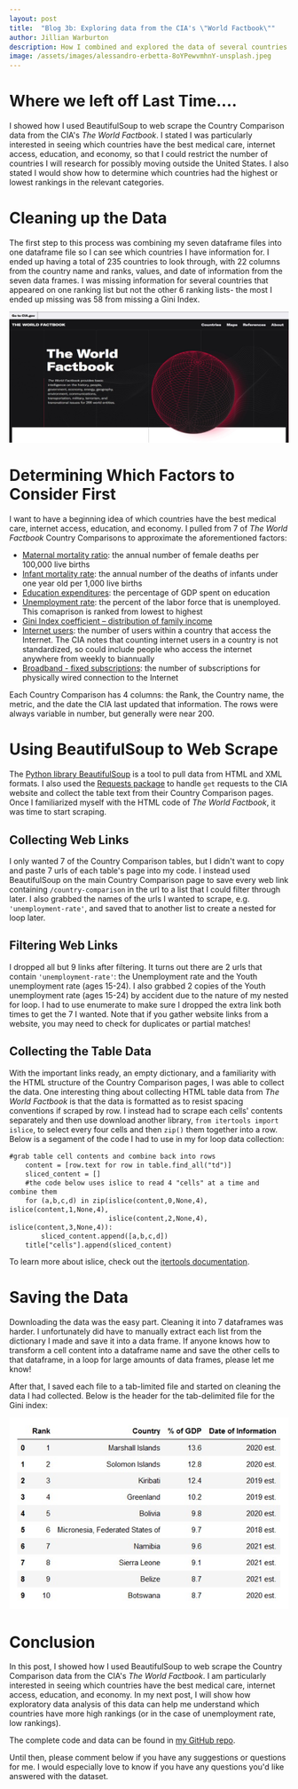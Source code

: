 ```yaml
---
layout: post
title:  "Blog 3b: Exploring data from the CIA's \"World Factbook\""
author: Jillian Warburton
description: How I combined and explored the data of several countries
image: /assets/images/alessandro-erbetta-8oYPewvmhnY-unsplash.jpeg  
---
```


# Where we left off Last Time....  

I showed how I used BeautifulSoup to web scrape the Country Comparison data from the CIA's *The World Factbook*. I stated I was particularly interested in seeing which countries have the best medical care, internet access, education, and economy, so that I could restrict the number of countries I will research for possibly moving outside the United States. I also stated I would show how to determine which countries had the highest or lowest rankings in the relevant categories.

# Cleaning up the Data

The first step to this process was combining my seven dataframe files into one dataframe file so I can see which countries I have information for. I ended up having a total of 235 countries to look through, with 22 columns from the country name and ranks, values, and date of information from the seven data frames. I was missing information for several countries that appeared on one ranking list but not the other 6 ranking lists- the most I ended up missing was 58 from missing a Gini Index.

![Figure](https://raw.githubusercontent.com/JillianWarburton/my386blog/main/assets/images/CIA_world_factbook_screenshot.jpg)  


# Determining Which Factors to Consider First  

I want to have a beginning idea of which countries have the best medical care, internet access, education, and economy. I pulled from 7 of *The World Factbook* Country Comparisons to approximate the aforementioned factors:  
* [Maternal mortality ratio](https://www.cia.gov/the-world-factbook/field/maternal-mortality-ratio/country-comparison): the annual number of female deaths per 100,000 live births  
* [Infant mortality rate](https://www.cia.gov/the-world-factbook/field/infant-mortality-rate/country-comparison): the annual number of the deaths of infants under one year old per 1,000 live births 
* [Education expenditures](https://www.cia.gov/the-world-factbook/field/education-expenditures/country-comparison): the percentage of GDP spent on education  
* [Unemployment rate](https://www.cia.gov/the-world-factbook/field/unemployment-rate/country-comparison): the percent of the labor force that is unemployed. This comaprison is ranked from lowest to highest  
* [Gini Index coefficient – distribution of family income](https://www.cia.gov/the-world-factbook/field/gini-index-coefficient-distribution-of-family-income/country-comparison) 
* [Internet users](https://www.cia.gov/the-world-factbook/field/internet-users/country-comparison): the number of users within a country that access the Internet. The CIA notes that counting internet users in a country is not standardized, so could include people who access the internet anywhere from weekly to biannually   
* [Broadband - fixed subscriptions](https://www.cia.gov/the-world-factbook/field/broadband-fixed-subscriptions/country-comparison): the number of subscriptions for physically wired connection to the Internet  

Each Country Comparison has 4 columns: the Rank, the Country name, the metric, and the date the CIA last updated that information. The rows were always variable in number, but generally were near 200.

# Using BeautifulSoup to Web Scrape  

The [Python library BeautifulSoup](https://www.crummy.com/software/BeautifulSoup/bs4/doc/) is a tool to pull data from HTML and XML formats. I also used the [Requests package](https://requests.readthedocs.io/en/latest/) to handle `get` requests to the CIA website and collect the table text from their Country Comparison pages. Once I familiarized myself with the HTML code of *The World Factbook*, it was time to start scraping.

## Collecting Web Links  

I only wanted 7 of the Country Comparison tables, but I didn't want to copy and paste 7 urls of each table's page into my code. I instead used BeautifulSoup on the main Country Comparison page to save every web link containing `/country-comparison` in the url to a list that I could filter through later. I also grabbed the names of the urls I wanted to scrape, e.g. `'unemployment-rate'`, and saved that to another list to create a nested for loop later.

## Filtering Web Links  

I dropped all but 9 links after filtering. It turns out there are 2 urls that contain `'unemployment-rate'`: the Unemployment rate and the Youth unemployment rate (ages 15-24). I also grabbed 2 copies of the Youth unemployment rate (ages 15-24) by accident due to the nature of my nested for loop. I had to use enumerate to make sure I dropped the extra link both times to get the 7 I wanted. Note that if you gather website links from a website, you may need to check for duplicates or partial matches!  

## Collecting the Table Data  

With the important links ready, an empty dictionary, and a familiarity with the HTML structure of the Country Comparison pages, I was able to collect the data. One interesting thing about collecting HTML table data from *The World Factbook* is that the data is formatted as to resist spacing conventions if scraped by row. I instead had to scrape each cells' contents separately and then use download another library, `from itertools import islice`, to select every four cells and then `zip()` them together into a row. Below is a segament of the code I had to use in my for loop data collection:

```
#grab table cell contents and combine back into rows
    content = [row.text for row in table.find_all("td")]
    sliced_content = []
    #the code below uses islice to read 4 "cells" at a time and combine them
    for (a,b,c,d) in zip(islice(content,0,None,4), islice(content,1,None,4), 
                         islice(content,2,None,4), islice(content,3,None,4)):
        sliced_content.append([a,b,c,d])
    title["cells"].append(sliced_content)
```

To learn more about islice, check out the [itertools documentation](https://docs.python.org/3/library/itertools.html).  

# Saving the Data  

Downloading the data was the easy part. Cleaning it into 7 dataframes was harder. I unfortunately did have to manually extract each list from the dictionary I made and save it into a data frame. If anyone knows how to transform a cell content into a dataframe name and save the other cells to that dataframe, in a loop for large amounts of data frames, please let me know!  

After that, I saved each file to a tab-limited file and started on cleaning the data I had collected. Below is the header for the tab-delimited file for the Gini index:  

![Figure](https://raw.githubusercontent.com/JillianWarburton/my386blog/main/assets/images/education_expenditures_raw.jpg)

# Conclusion  

In this post, I showed how I used BeautifulSoup to web scrape the Country Comparison data from the CIA's *The World Factbook*. I am particularly interested in seeing which countries have the best medical care, internet access, education, and economy. In my next post, I will show how exploratory data analysis of this data can help me understand which countries have more high rankings (or in the case of unemployment rate, low rankings).  

The complete code and data can be found in [my GitHub repo](https://github.com/JillianWarburton/Country_Data).  

Until then, please comment below if you have any suggestions or questions for me. I would especially love to know if you have any questions you'd like answered with the dataset.  